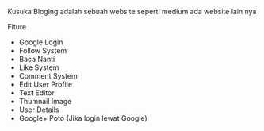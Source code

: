 Kusuka Bloging adalah sebuah website seperti medium ada website lain nya

Fiture
- Google Login
- Follow System
- Baca Nanti
- Like System 
- Comment System
- Edit User Profile
- Text Editor
- Thumnail Image 
- User Details
- Google+ Poto (Jika login lewat Google)

